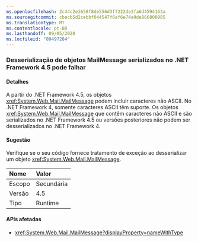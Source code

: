 ```yaml
---
ms.openlocfilehash: 2c44c2e1658f8de556d3f7222de3fa6d4594163a
ms.sourcegitcommit: cbacb5d2cebbf044547f6af6e74a9de866800985
ms.translationtype: MT
ms.contentlocale: pt-BR
ms.lasthandoff: 09/05/2020
ms.locfileid: "89497284"
---
```

### <a name="deserialization-of-mailmessage-objects-serialized-under-the-net-framework-45-may-fail"></a>Desserialização de objetos MailMessage serializados no .NET Framework 4.5 pode falhar

#### <a name="details"></a>Detalhes

A partir do .NET Framework 4.5, os objetos <xref:System.Web.Mail.MailMessage> podem incluir caracteres não ASCII. No .NET Framework 4, somente caracteres ASCII têm suporte. Os objetos <xref:System.Web.Mail.MailMessage> que contêm caracteres não ASCII e são serializados no .NET Framework 4.5 ou versões posteriores não podem ser desserializados no .NET Framework 4.

#### <a name="suggestion"></a>Sugestão

Verifique se o seu código fornece tratamento de exceção ao desserializar um objeto <xref:System.Web.Mail.MailMessage>.

| Nome    | Valor       |
|:--------|:------------|
| Escopo   |Secundária|
|Versão|4.5|
|Tipo|Runtime|

#### <a name="affected-apis"></a>APIs afetadas

- <xref:System.Web.Mail.MailMessage?displayProperty=nameWithType>

<!--

#### Affected APIs

- `T:System.Web.Mail.MailMessage`

-->

